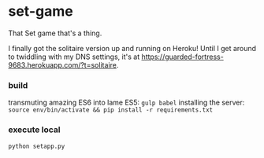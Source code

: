 # set-game
That Set game that's a thing.

I finally got the solitaire version up and running on Heroku! Until I get around to twiddling with my DNS settings, it's at https://guarded-fortress-9683.herokuapp.com/?t=solitaire.

### build
transmuting amazing ES6 into lame ES5: `gulp babel`
installing the server: `source env/bin/activate && pip install -r requirements.txt`

### execute local
~~~sh
python setapp.py
~~~
